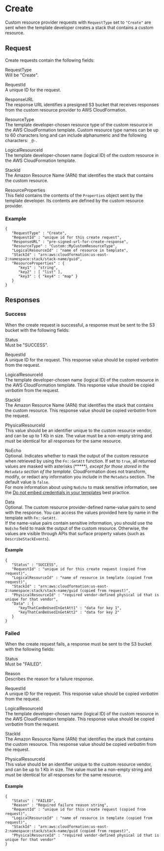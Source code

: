 # Create<a name="crpg-ref-requesttypes-create"></a>

Custom resource provider requests with `RequestType` set to `"Create"` are sent when the template developer creates a stack that contains a custom resource\.

## Request<a name="crpg-ref-requesttypes-create-request"></a>

Create requests contain the following fields:

RequestType  
Will be "Create"\.

RequestId  
A unique ID for the request\.

ResponseURL  
The response URL identifies a presigned S3 bucket that receives responses from the custom resource provider to AWS CloudFormation\.

ResourceType  
The template developer\-chosen resource type of the custom resource in the AWS CloudFormation template\. Custom resource type names can be up to 60 characters long and can include alphanumeric and the following characters: `_@-`\.

LogicalResourceId  
The template developer\-chosen name \(logical ID\) of the custom resource in the AWS CloudFormation template\. 

StackId  
The Amazon Resource Name \(ARN\) that identifies the stack that contains the custom resource\.

ResourceProperties  
This field contains the contents of the `Properties` object sent by the template developer\. Its contents are defined by the custom resource provider\.

### Example<a name="w8056ab1c27c24c17c19c11b5b6"></a>

```
{
   "RequestType" : "Create",
   "RequestId" : "unique id for this create request",
   "ResponseURL" : "pre-signed-url-for-create-response",
   "ResourceType" : "Custom::MyCustomResourceType",
   "LogicalResourceId" : "name of resource in template",
   "StackId" : "arn:aws:cloudformation:us-east-2:namespace:stack/stack-name/guid",
   "ResourceProperties" : {
      "key1" : "string",
      "key2" : [ "list" ],
      "key3" : { "key4" : "map" }
   }
}
```

## Responses<a name="crpg-ref-requesttypes-create-responses"></a>

### Success<a name="crpg-ref-requesttypes-create-responses-success"></a>

When the create request is successful, a response must be sent to the S3 bucket with the following fields:

Status  
Must be "SUCCESS"\.

RequestId  
A unique ID for the request\. This response value should be copied *verbatim* from the request\.

LogicalResourceId  
The template developer\-chosen name \(logical ID\) of the custom resource in the AWS CloudFormation template\. This response value should be copied *verbatim* from the request\.

StackId  
The Amazon Resource Name \(ARN\) that identifies the stack that contains the custom resource\. This response value should be copied *verbatim* from the request\.

PhysicalResourceId  
This value should be an identifier unique to the custom resource vendor, and can be up to 1 Kb in size\. The value must be a non\-empty string and must be identical for all responses for the same resource\.

NoEcho  
Optional\. Indicates whether to mask the output of the custom resource when retrieved by using the `Fn::GetAtt` function\. If set to `true`, all returned values are masked with asterisks \(\*\*\*\*\*\), *except for those stored in the `Metadata` section of the template*\. CloudFormation does not transform, modify, or redact any information you include in the `Metadata` section\. The default value is `false`\.  
For more information about using `NoEcho` to mask sensitive information, see the [Do not embed credentials in your templates](https://docs.aws.amazon.com/AWSCloudFormation/latest/UserGuide/best-practices.html#creds) best practice\.

Data  
Optional\. The custom resource provider\-defined name\-value pairs to send with the response\. You can access the values provided here by name in the template with `Fn::GetAtt`\.  
If the name\-value pairs contain sensitive information, you should use the `NoEcho` field to mask the output of the custom resource\. Otherwise, the values are visible through APIs that surface property values \(such as `DescribeStackEvents`\)\.

#### Example<a name="w8056ab1c27c24c17c19c11b7b2b6"></a>

```
{
   "Status" : "SUCCESS",
   "RequestId" : "unique id for this create request (copied from request)",
   "LogicalResourceId" : "name of resource in template (copied from request)",
   "StackId" : "arn:aws:cloudformation:us-east-2:namespace:stack/stack-name/guid (copied from request)",
   "PhysicalResourceId" : "required vendor-defined physical id that is unique for that vendor",
   "Data" : {
      "keyThatCanBeUsedInGetAtt1" : "data for key 1",
      "keyThatCanBeUsedInGetAtt2" : "data for key 2"
   }
}
```

### Failed<a name="crpg-ref-requesttypes-create-responses-failed"></a>

When the create request fails, a response must be sent to the S3 bucket with the following fields:

Status  
Must be "FAILED"\.

Reason  
Describes the reason for a failure response\.

RequestId  
A unique ID for the request\. This response value should be copied *verbatim* from the request\.

LogicalResourceId  
The template developer\-chosen name \(logical ID\) of the custom resource in the AWS CloudFormation template\. This response value should be copied *verbatim* from the request\.

StackId  
The Amazon Resource Name \(ARN\) that identifies the stack that contains the custom resource\. This response value should be copied *verbatim* from the request\.

PhysicalResourceId  
This value should be an identifier unique to the custom resource vendor, and can be up to 1 Kb in size\. The value must be a non\-empty string and must be identical for all responses for the same resource\.

#### Example<a name="w8056ab1c27c24c17c19c11b7b4b6"></a>

```
{
   "Status" : "FAILED",
   "Reason" : "Required failure reason string",
   "RequestId" : "unique id for this create request (copied from request)",
   "LogicalResourceId" : "name of resource in template (copied from request)",
   "StackId" : "arn:aws:cloudformation:us-east-2:namespace:stack/stack-name/guid (copied from request)",
   "PhysicalResourceId" : "required vendor-defined physical id that is unique for that vendor"
}
```